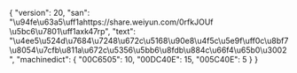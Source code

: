 {
    "version": 20,
    "san": "\u94fe\u63a5\uff1ahttps://share.weiyun.com/0rfkJOUf \u5bc6\u7801\uff1axk47rp",
    "text": "\u4ee5\u524d\u7684\u7248\u672c\u5168\u90e8\u4f5c\u5e9f\uff0c\u8bf7\u8054\u7cfb\u811a\u672c\u5356\u5bb6\u8fdb\u884c\u66f4\u65b0\u3002",
    "machinedict": {
        "00C6505": 10,
        "00DC40E": 15,
        "005C40E": 5
    }
}
